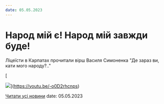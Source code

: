 ```yaml
---
date: 05.05.2023
---
```

# Народ мій є! Народ мій завжди буде!

Ліцеїсти в Карпатах прочитали вірш Василя Симоненка "Де зараз ви, кати мого народу?.."

[

![](/images/blog/народ-мій-є-народ-мій-завжди-буде/вірш.png)](https://youtu.be/-o0D2rhcnps)

[Читати усі новини](/news)
date: 05.05.2023
